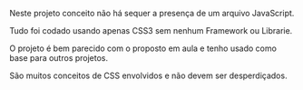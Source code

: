 ﻿Neste projeto conceito não há sequer a presença de um arquivo JavaScript.

Tudo foi codado usando apenas CSS3 sem nenhum Framework ou Librarie.

O projeto é bem parecido com o proposto em aula e tenho usado como base para outros projetos.

São muitos conceitos de CSS envolvidos e não devem ser desperdiçados.
